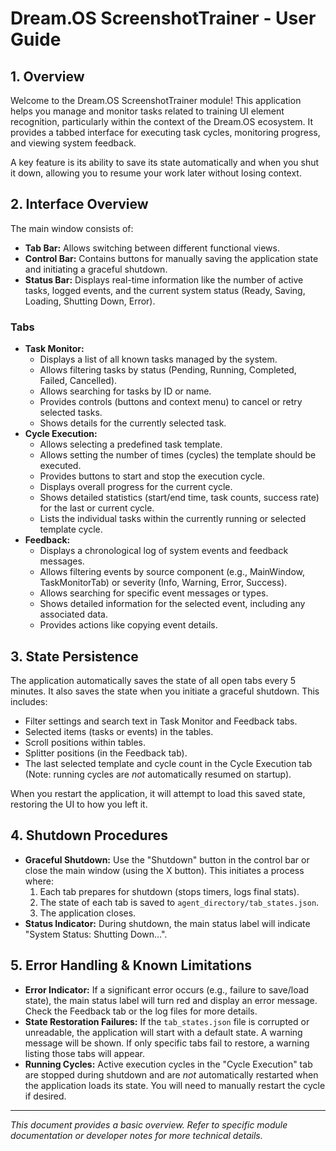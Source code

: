 # Dream.OS ScreenshotTrainer - User Guide

## 1. Overview

Welcome to the Dream.OS ScreenshotTrainer module! This application helps you manage and monitor tasks related to training UI element recognition, particularly within the context of the Dream.OS ecosystem. It provides a tabbed interface for executing task cycles, monitoring progress, and viewing system feedback.

A key feature is its ability to save its state automatically and when you shut it down, allowing you to resume your work later without losing context.

## 2. Interface Overview

The main window consists of:

*   **Tab Bar:** Allows switching between different functional views.
*   **Control Bar:** Contains buttons for manually saving the application state and initiating a graceful shutdown.
*   **Status Bar:** Displays real-time information like the number of active tasks, logged events, and the current system status (Ready, Saving, Loading, Shutting Down, Error).

### Tabs

*   **Task Monitor:**
    *   Displays a list of all known tasks managed by the system.
    *   Allows filtering tasks by status (Pending, Running, Completed, Failed, Cancelled).
    *   Allows searching for tasks by ID or name.
    *   Provides controls (buttons and context menu) to cancel or retry selected tasks.
    *   Shows details for the currently selected task.
*   **Cycle Execution:**
    *   Allows selecting a predefined task template.
    *   Allows setting the number of times (cycles) the template should be executed.
    *   Provides buttons to start and stop the execution cycle.
    *   Displays overall progress for the current cycle.
    *   Shows detailed statistics (start/end time, task counts, success rate) for the last or current cycle.
    *   Lists the individual tasks within the currently running or selected template cycle.
*   **Feedback:**
    *   Displays a chronological log of system events and feedback messages.
    *   Allows filtering events by source component (e.g., MainWindow, TaskMonitorTab) or severity (Info, Warning, Error, Success).
    *   Allows searching for specific event messages or types.
    *   Shows detailed information for the selected event, including any associated data.
    *   Provides actions like copying event details.

## 3. State Persistence

The application automatically saves the state of all open tabs every 5 minutes. It also saves the state when you initiate a graceful shutdown. This includes:

*   Filter settings and search text in Task Monitor and Feedback tabs.
*   Selected items (tasks or events) in the tables.
*   Scroll positions within tables.
*   Splitter positions (in the Feedback tab).
*   The last selected template and cycle count in the Cycle Execution tab (Note: running cycles are *not* automatically resumed on startup).

When you restart the application, it will attempt to load this saved state, restoring the UI to how you left it.

## 4. Shutdown Procedures

*   **Graceful Shutdown:** Use the "Shutdown" button in the control bar or close the main window (using the X button). This initiates a process where:
    1.  Each tab prepares for shutdown (stops timers, logs final stats).
    2.  The state of each tab is saved to `agent_directory/tab_states.json`.
    3.  The application closes.
*   **Status Indicator:** During shutdown, the main status label will indicate "System Status: Shutting Down...".

## 5. Error Handling & Known Limitations

*   **Error Indicator:** If a significant error occurs (e.g., failure to save/load state), the main status label will turn red and display an error message. Check the Feedback tab or the log files for more details.
*   **State Restoration Failures:** If the `tab_states.json` file is corrupted or unreadable, the application will start with a default state. A warning message will be shown. If only specific tabs fail to restore, a warning listing those tabs will appear.
*   **Running Cycles:** Active execution cycles in the "Cycle Execution" tab are stopped during shutdown and are *not* automatically restarted when the application loads its state. You will need to manually restart the cycle if desired.

---
*This document provides a basic overview. Refer to specific module documentation or developer notes for more technical details.* 